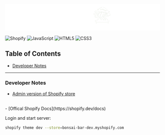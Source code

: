 <div align="center">

<img src="assets/BonsaiBarInLineWhite.png" alt="Homepage large" class="center" width="600" height="auto"></div>



![Shopify](https://img.shields.io/badge/shopify-7AB55C.svg?style=for-the-badge&logo=shopify&logoColor=white)
![JavaScript](https://img.shields.io/badge/javascript-%23323330.svg?style=for-the-badge&logo=javascript&logoColor=%23F7DF1E)
![HTML5](https://img.shields.io/badge/html5-%23E34F26.svg?style=for-the-badge&logo=html5&logoColor=white)
![CSS3](https://img.shields.io/badge/css3-%231572B6.svg?style=for-the-badge&logo=css3&logoColor=white)

## Table of Contents
- [Developer Notes](#developer-notes)

---
### Developer Notes

- [Admin version of Shopify store](https://bonsai-bar-dev.myshopify.com/admin)
<br>
- [Offical Shopify Docs](https://shopify.dev/docs)
<br>


Login and start server:
``` bash
shopify theme dev --store=bonsai-bar-dev.myshopify.com
```

